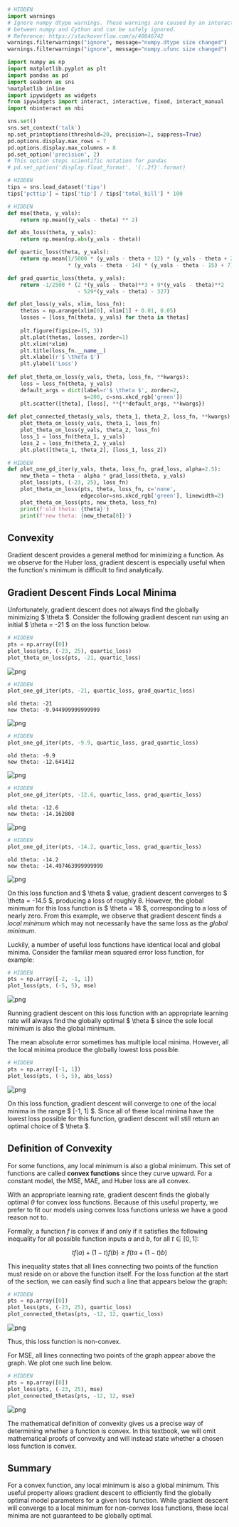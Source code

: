 

```python
# HIDDEN
import warnings
# Ignore numpy dtype warnings. These warnings are caused by an interaction
# between numpy and Cython and can be safely ignored.
# Reference: https://stackoverflow.com/a/40846742
warnings.filterwarnings("ignore", message="numpy.dtype size changed")
warnings.filterwarnings("ignore", message="numpy.ufunc size changed")

import numpy as np
import matplotlib.pyplot as plt
import pandas as pd
import seaborn as sns
%matplotlib inline
import ipywidgets as widgets
from ipywidgets import interact, interactive, fixed, interact_manual
import nbinteract as nbi

sns.set()
sns.set_context('talk')
np.set_printoptions(threshold=20, precision=2, suppress=True)
pd.options.display.max_rows = 7
pd.options.display.max_columns = 8
pd.set_option('precision', 2)
# This option stops scientific notation for pandas
# pd.set_option('display.float_format', '{:.2f}'.format)
```


```python
# HIDDEN
tips = sns.load_dataset('tips')
tips['pcttip'] = tips['tip'] / tips['total_bill'] * 100
```


```python
# HIDDEN
def mse(theta, y_vals):
    return np.mean((y_vals - theta) ** 2)

def abs_loss(theta, y_vals):
    return np.mean(np.abs(y_vals - theta))

def quartic_loss(theta, y_vals):
    return np.mean(1/5000 * (y_vals - theta + 12) * (y_vals - theta + 23)
                   * (y_vals - theta - 14) * (y_vals - theta - 15) + 7)

def grad_quartic_loss(theta, y_vals):
    return -1/2500 * (2 *(y_vals - theta)**3 + 9*(y_vals - theta)**2
                      - 529*(y_vals - theta) - 327)

def plot_loss(y_vals, xlim, loss_fn):
    thetas = np.arange(xlim[0], xlim[1] + 0.01, 0.05)
    losses = [loss_fn(theta, y_vals) for theta in thetas]
    
    plt.figure(figsize=(5, 3))
    plt.plot(thetas, losses, zorder=1)
    plt.xlim(*xlim)
    plt.title(loss_fn.__name__)
    plt.xlabel(r'$ \theta $')
    plt.ylabel('Loss')
    
def plot_theta_on_loss(y_vals, theta, loss_fn, **kwargs):
    loss = loss_fn(theta, y_vals)
    default_args = dict(label=r'$ \theta $', zorder=2,
                        s=200, c=sns.xkcd_rgb['green'])
    plt.scatter([theta], [loss], **{**default_args, **kwargs})
    
def plot_connected_thetas(y_vals, theta_1, theta_2, loss_fn, **kwargs):
    plot_theta_on_loss(y_vals, theta_1, loss_fn)
    plot_theta_on_loss(y_vals, theta_2, loss_fn)
    loss_1 = loss_fn(theta_1, y_vals)
    loss_2 = loss_fn(theta_2, y_vals)
    plt.plot([theta_1, theta_2], [loss_1, loss_2])
```


```python
# HIDDEN
def plot_one_gd_iter(y_vals, theta, loss_fn, grad_loss, alpha=2.5):
    new_theta = theta - alpha * grad_loss(theta, y_vals)
    plot_loss(pts, (-23, 25), loss_fn)
    plot_theta_on_loss(pts, theta, loss_fn, c='none',
                       edgecolor=sns.xkcd_rgb['green'], linewidth=2)
    plot_theta_on_loss(pts, new_theta, loss_fn)
    print(f'old theta: {theta}')
    print(f'new theta: {new_theta[0]}')
```

## Convexity

Gradient descent provides a general method for minimizing a function. As we observe for the Huber loss, gradient descent is especially useful when the function's minimum is difficult to find analytically. 

## Gradient Descent Finds Local Minima

Unfortunately, gradient descent does not always find the globally minimizing $ \theta $. Consider the following gradient descent run using an initial $ \theta = -21 $ on the loss function below.


```python
# HIDDEN
pts = np.array([0])
plot_loss(pts, (-23, 25), quartic_loss)
plot_theta_on_loss(pts, -21, quartic_loss)
```


![png](gradient_convexity_files/gradient_convexity_5_0.png)



```python
# HIDDEN
plot_one_gd_iter(pts, -21, quartic_loss, grad_quartic_loss)
```

    old theta: -21
    new theta: -9.944999999999999



![png](gradient_convexity_files/gradient_convexity_6_1.png)



```python
# HIDDEN
plot_one_gd_iter(pts, -9.9, quartic_loss, grad_quartic_loss)
```

    old theta: -9.9
    new theta: -12.641412



![png](gradient_convexity_files/gradient_convexity_7_1.png)



```python
# HIDDEN
plot_one_gd_iter(pts, -12.6, quartic_loss, grad_quartic_loss)
```

    old theta: -12.6
    new theta: -14.162808



![png](gradient_convexity_files/gradient_convexity_8_1.png)



```python
# HIDDEN
plot_one_gd_iter(pts, -14.2, quartic_loss, grad_quartic_loss)
```

    old theta: -14.2
    new theta: -14.497463999999999



![png](gradient_convexity_files/gradient_convexity_9_1.png)


On this loss function and $ \theta $ value, gradient descent converges to $ \theta = -14.5 $, producing a loss of roughly 8. However, the global minimum for this loss function is $ \theta = 18 $, corresponding to a loss of nearly zero. From this example, we observe that gradient descent finds a *local minimum* which may not necessarily have the same loss as the *global minimum*.

Luckily, a number of useful loss functions have identical local and global minima. Consider the familiar mean squared error loss function, for example:


```python
# HIDDEN
pts = np.array([-2, -1, 1])
plot_loss(pts, (-5, 5), mse)
```


![png](gradient_convexity_files/gradient_convexity_11_0.png)


Running gradient descent on this loss function with an appropriate learning rate will always find the globally optimal $ \theta $ since the sole local minimum is also the global minimum.

The mean absolute error sometimes has multiple local minima. However, all the local minima produce the globally lowest loss possible.


```python
# HIDDEN
pts = np.array([-1, 1])
plot_loss(pts, (-5, 5), abs_loss)
```


![png](gradient_convexity_files/gradient_convexity_13_0.png)


On this loss function, gradient descent will converge to one of the local minima in the range $ [-1, 1] $. Since all of these local minima have the lowest loss possible for this function, gradient descent will still return an optimal choice of $ \theta $.

## Definition of Convexity

For some functions, any local minimum is also a global minimum. This set of functions are called **convex functions** since they curve upward. For a constant model, the MSE, MAE, and Huber loss are all convex.

With an appropriate learning rate, gradient descent finds the globally optimal $\theta$ for convex loss functions. Because of this useful property, we prefer to fit our models using convex loss functions unless we have a good reason not to.

Formally, a function $f$ is convex if and only if it satisfies the following inequality for all possible function inputs $a$ and $b$, for all $t \in [0, 1]$:

$$tf(a) + (1-t)f(b) \geq f(ta + (1-t)b)$$

This inequality states that all lines connecting two points of the function must reside on or above the function itself. For the loss function at the start of the section, we can easily find such a line that appears below the graph:


```python
# HIDDEN
pts = np.array([0])
plot_loss(pts, (-23, 25), quartic_loss)
plot_connected_thetas(pts, -12, 12, quartic_loss)
```


![png](gradient_convexity_files/gradient_convexity_17_0.png)


Thus, this loss function is non-convex.

For MSE, all lines connecting two points of the graph appear above the graph. We plot one such line below.


```python
# HIDDEN
pts = np.array([0])
plot_loss(pts, (-23, 25), mse)
plot_connected_thetas(pts, -12, 12, mse)
```


![png](gradient_convexity_files/gradient_convexity_20_0.png)


The mathematical definition of convexity gives us a precise way of determining whether a function is convex. In this textbook, we will omit mathematical proofs of convexity and will instead state whether a chosen loss function is convex.

## Summary

For a convex function, any local minimum is also a global minimum. This useful property allows gradient descent to efficiently find the globally optimal model parameters for a given loss function. While gradient descent will converge to a local minimum for non-convex loss functions, these local minima are not guaranteed to be globally optimal.
